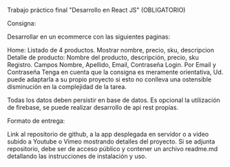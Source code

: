 Trabajo práctico final "Desarrollo en React JS" (OBLIGATORIO)

Consigna:

Desarrollar en  un ecommerce con las siguientes paginas:

Home: Listado de 4 productos. Mostrar nombre, precio, sku, descripcion
Detalle de producto: Nombre del producto, descripción, precio, sku
Registro. Campos Nombre, Apellido, Email, Contraseña
Login. Por Email y Contraseña
Tenga en cuenta que la consigna es meramente orientativa, Ud. puede adaptarla a su propio proyecto si esto no conlleva una ostensible disminución en la complejidad de la tarea.



Todas los datos deben persistir en base de datos. Es opcional la utilización de firebase, se puede realizar desarrollo de api rest propias.

Formato de entrega:

Link al repositorio de github,  a  la app desplegada en servidor o a video subido a Youtube o Vimeo mostrando detalles del proyecto. Si se adjunta repositorio, debe ser de acceso público y contener un archivo readme.md detallando las instrucciones de instalación y uso.
